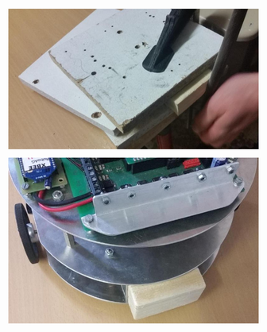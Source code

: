 ![Bild](20190405_001_Stossstangenklotz_saegen.jpg)

![Bild](20190405_002_Stossstangenklotz_festgeklebt.jpg)

